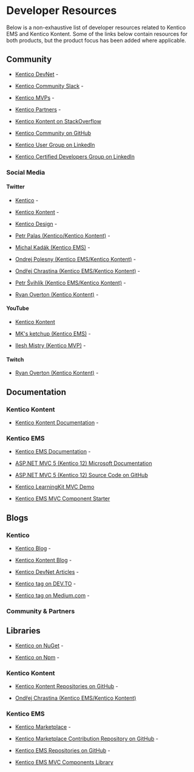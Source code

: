 # Developer Resources

Below is a non-exhaustive list of developer resources related to Kentico EMS and Kentico Kontent. Some of the links below contain resources for both products, but the product focus has been added where applicable.

## Community

- [Kentico DevNet](https://devnet.kentico.com/) -

- [Kentico Community Slack](https://kentico-community.slack.com/) -

- [Kentico MVPs](https://www.kentico.com/company/mvp) -

- [Kentico Partners](https://www.kentico.com/partners/solution-partners) -

- [Kentico Kontent on StackOverflow](https://stackoverflow.com/tags/kentico-kontent)

- [Kentico Community on GitHub](https://kentico.github.io/join/)

- [Kentico User Group on LinkedIn](https://www.linkedin.com/groups/970177/)

- [Kentico Certified Developers Group on LinkedIn](https://www.linkedin.com/groups/3172023/)

### Social Media

#### Twitter

- [Kentico](https://twitter.com/Kentico) -

- [Kentico Kontent](https://twitter.com/KenticoKontent) -

- [Kentico Design](https://twitter.com/KenticoDesign) -

- [Petr Palas (Kentico/Kentico Kontent)](https://twitter.com/PetrPalas) -

- [Michal Kadák (Kentico EMS)](https://twitter.com/MichalKadak) -

- [Ondrej Polesny (Kentico EMS/Kentico Kontent)](https://twitter.com/ondrabus) -

- [Ondřej Chrastina (Kentico EMS/Kentico Kontent)](https://twitter.com/ChrastinaOndrej) -

- [Petr Švihlík (Kentico EMS/Kentico Kontent)](https://twitter.com/PetrSvihlik) -

- [Ryan Overton (Kentico Kontent)](https://twitter.com/ryano9791) -

#### YouTube

- [Kentico Kontent](https://www.youtube.com/channel/UCpaSGln6ywwyEr4z9_8-YAg/videos)

- [MK's ketchup (Kentico EMS)](https://www.youtube.com/channel/UC_CnV72OeDm-ukP3XSIzZ-g) -

- [Ilesh Mistry (Kentico MVP)](https://www.youtube.com/channel/UCJw61xmGGyVKskziXegliIw) -

#### Twitch

- [Ryan Overton (Kentico Kontent)](https://www.twitch.tv/developersgarage) -

## Documentation

### Kentico Kontent

- [Kentico Kontent Documentation](https://docs.kontent.ai/) -

### Kentico EMS

- [Kentico EMS Documentation](https://devnet.kentico.com/documentation/) -

- [ASP.NET MVC 5 (Kentico 12) Microsoft Documentation](https://docs.microsoft.com/en-us/aspnet/mvc/overview/getting-started/introduction/getting-started)

- [ASP.NET MVC 5 (Kentico 12) Source Code on GitHub](https://github.com/aspnet/AspNetWebStack)

- [Kentico LearningKit MVC Demo](https://github.com/KenticoInternal/LearningKit-Mvc)

- [Kentico EMS MVC Component Starter](https://github.com/Kentico/ems-mvc-component-starter)

## Blogs

### Kentico

- [Kentico Blog](https://www.kentico.com/blog) -

- [Kentico Kontent Blog](https://kontent.ai/blog) -

- [Kentico DevNet Articles](https://devnet.kentico.com/articles) -

- [Kentico tag on DEV.TO](https://dev.to/tag/kentico) -

- [Kentico tag on Medium.com](https://medium.com/tag/kentico/archive) -

### Community & Partners

## Libraries

- [Kentico on NuGet](https://www.nuget.org/packages?q=kentico) -

- [Kentico on Npm](https://www.npmjs.com/search?q=kentico) -

### Kentico Kontent

- [Kentico Kontent Repositories on GitHub](https://github.com/Kentico?utf8=%E2%9C%93&q=kontent&type=&language=) -

- [Ondřej Chrastina (Kentico EMS/Kentico Kontent)](https://github.com/Simply007)

### Kentico EMS

- [Kentico Marketplace](https://devnet.kentico.com/marketplace) -

- [Kentico Marketplace Contribution Repository on GitHub](https://github.com/Kentico/devnet.kentico.com) -

- [Kentico EMS Repositories on GitHub](https://github.com/Kentico?utf8=%E2%9C%93&q=ems&type=&language=) -

- [Kentico EMS MVC Components Library](https://github.com/Kentico/ems-mvc-components)
